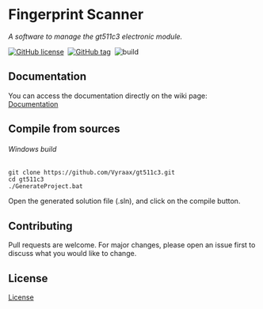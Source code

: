 # Fingerprint Scanner
*A software to manage the gt511c3 electronic module.*

[![GitHub license](https://img.shields.io/github/license/Vyraax/gt511c3.svg)](https://github.com/Vyraax/gt511c3/blob/master/LICENSE)&nbsp;
[![GitHub tag](https://img.shields.io/github/tag/Vyraax/gt511c3.svg)](https://gitHub.com/Vyraax/gt511c3/tags/)&nbsp;
![build](https://github.com/Vyraax/gt511c3/workflows/Windows%20x64/badge.svg?branch=master)

## Documentation
You can access the documentation directly on the wiki page: [Documentation](https://github.com/Vyraax/gt511c3/wiki)


## Compile from sources

###### Windows build

```console
git clone https://github.com/Vyraax/gt511c3.git
cd gt511c3
./GenerateProject.bat
```

Open the generated solution file (.sln), and click on the compile button.

## Contributing
Pull requests are welcome. For major changes, please open an issue first to discuss what you would like to change.

## License
[License](https://github.com/Vyraax/gt511c3/tree/master/LICENSE)


